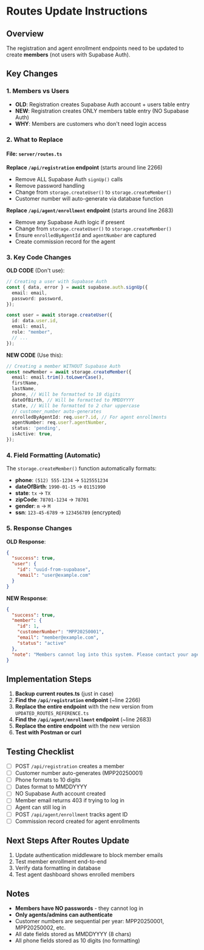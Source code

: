 # Routes Update Instructions

## Overview
The registration and agent enrollment endpoints need to be updated to create **members** (not users with Supabase Auth).

## Key Changes

### 1. Members vs Users
- **OLD**: Registration creates Supabase Auth account + users table entry
- **NEW**: Registration creates ONLY members table entry (NO Supabase Auth)
- **WHY**: Members are customers who don't need login access

### 2. What to Replace

#### File: `server/routes.ts`

**Replace `/api/registration` endpoint** (starts around line 2266)
- Remove ALL Supabase Auth `signUp()` calls
- Remove password handling
- Change from `storage.createUser()` to `storage.createMember()`
- Customer number will auto-generate via database function

**Replace `/api/agent/enrollment` endpoint** (starts around line 2683)
- Remove any Supabase Auth logic if present
- Change from `storage.createUser()` to `storage.createMember()`
- Ensure `enrolledByAgentId` and `agentNumber` are captured
- Create commission record for the agent

### 3. Key Code Changes

**OLD CODE** (Don't use):
```typescript
// Creating a user with Supabase Auth
const { data, error } = await supabase.auth.signUp({
  email: email,
  password: password,
});

const user = await storage.createUser({
  id: data.user.id,
  email: email,
  role: "member",
  // ...
});
```

**NEW CODE** (Use this):
```typescript
// Creating a member WITHOUT Supabase Auth
const newMember = await storage.createMember({
  email: email.trim().toLowerCase(),
  firstName,
  lastName,
  phone, // Will be formatted to 10 digits
  dateOfBirth, // Will be formatted to MMDDYYYY
  state, // Will be formatted to 2 char uppercase
  // customer_number auto-generates
  enrolledByAgentId: req.user?.id, // For agent enrollments
  agentNumber: req.user?.agentNumber,
  status: 'pending',
  isActive: true,
});
```

### 4. Field Formatting (Automatic)

The `storage.createMember()` function automatically formats:
- **phone**: `(512) 555-1234` → `5125551234`
- **dateOfBirth**: `1990-01-15` → `01151990`
- **state**: `tx` → `TX`
- **zipCode**: `78701-1234` → `78701`
- **gender**: `m` → `M`
- **ssn**: `123-45-6789` → `123456789` (encrypted)

### 5. Response Changes

**OLD Response**:
```json
{
  "success": true,
  "user": {
    "id": "uuid-from-supabase",
    "email": "user@example.com"
  }
}
```

**NEW Response**:
```json
{
  "success": true,
  "member": {
    "id": 1,
    "customerNumber": "MPP20250001",
    "email": "member@example.com",
    "status": "active"
  },
  "note": "Members cannot log into this system. Please contact your agent."
}
```

## Implementation Steps

1. **Backup current routes.ts** (just in case)
2. **Find the `/api/registration` endpoint** (~line 2266)
3. **Replace the entire endpoint** with the new version from `UPDATED_ROUTES_REFERENCE.ts`
4. **Find the `/api/agent/enrollment` endpoint** (~line 2683)
5. **Replace the entire endpoint** with the new version
6. **Test with Postman or curl**

## Testing Checklist

- [ ] POST `/api/registration` creates a member
- [ ] Customer number auto-generates (MPP20250001)
- [ ] Phone formats to 10 digits
- [ ] Dates format to MMDDYYYY
- [ ] NO Supabase Auth account created
- [ ] Member email returns 403 if trying to log in
- [ ] Agent can still log in
- [ ] POST `/api/agent/enrollment` tracks agent ID
- [ ] Commission record created for agent enrollments

## Next Steps After Routes Update

1. Update authentication middleware to block member emails
2. Test member enrollment end-to-end
3. Verify data formatting in database
4. Test agent dashboard shows enrolled members

## Notes

- **Members have NO passwords** - they cannot log in
- **Only agents/admins can authenticate**
- Customer numbers are sequential per year: MPP20250001, MPP20250002, etc.
- All date fields stored as MMDDYYYY (8 chars)
- All phone fields stored as 10 digits (no formatting)
